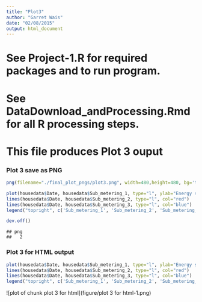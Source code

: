 ```yaml
---
title: "Plot3"
author: "Garret Wais"
date: "02/08/2015"
output: html_document
---
```


# See Project-1.R for required packages and to run program.
# See DataDownload_andProcessing.Rmd for all R processing steps.

# This file produces Plot 3 ouput

### Plot 3 save as PNG


```r
png(filename="./final_plot_pngs/plot3.png", width=480,height=480, bg='transparent')

plot(housedata$Date, housedata$Sub_metering_1, type="l", ylab="Energy sub metering", xlab='')
lines(housedata$Date, housedata$Sub_metering_2, type="l", col="red")
lines(housedata$Date, housedata$Sub_metering_3, type="l", col="blue")
legend("topright", c('Sub_metering_1', 'Sub_metering_2', 'Sub_metering_3'), lty=c(1,1,1), col=c('black', 'red', 'blue'))

dev.off()
```

```
## png 
##   2
```

### Plot 3 for HTML output

```r
plot(housedata$Date, housedata$Sub_metering_1, type="l", ylab="Energy sub metering", xlab='')
lines(housedata$Date, housedata$Sub_metering_2, type="l", col="red")
lines(housedata$Date, housedata$Sub_metering_3, type="l", col="blue")
legend("topright", c('Sub_metering_1', 'Sub_metering_2', 'Sub_metering_3'), lty=c(1,1,1), col=c('black', 'red', 'blue'))
```

![plot of chunk plot 3 for html](figure/plot 3 for html-1.png) 
